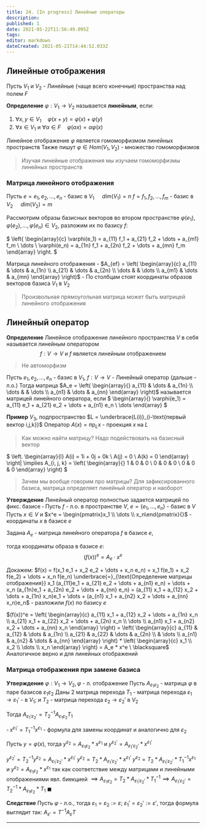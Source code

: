 ```yaml
---
title: 24. [In progress] Линейные операторы
description: 
published: 1
date: 2021-05-22T11:56:49.095Z
tags: 
editor: markdown
dateCreated: 2021-05-21T14:44:52.033Z
---
```


## Линейные отображения

Пусть $V_1$ и $V_2$ - Линейные (чаще всего конечные) пространства над полем $F$

**Определение** $\varphi: V_1 \to V_2$ называется **линейным**, если:
1) $\forall x, y \in V_1 \quad \varphi(x + y) = \varphi(x) + \varphi(y)$
2) $\forall x \in V_1$ и $\forall \alpha \in F \quad \varphi(\alpha x) = \alpha \varphi(x)$

Линейное отображение $\varphi$ является гомоморфизмом линейных пространств
Также пишут $\varphi \in Hom(V_1, V_2)$ - множество гомоморфизмов

> Изучая линейные отображения мы изучаем гомоморфизмы линейных пространств

### Матрица линейного отображения

Пусть $e = e_1, e_2, \dots, e_n$ - базис в $V_1$ $\quad dim(V_1) = n$
$f = f_1, f_2, \dots, f_m$ - базис в $V_2$ $\quad dim(V_2) = m$

Рассмотрим образы базисных векторов во втором пространстве
$\varphi(e_1), \varphi(e_2), \dots, \varphi(e_n) \in V_2$, разложим их по базису $f$:

$
\left\{
\begin{array}{c}
\varphi(e_1) = a_{11} f_1 + a_{21} f_2 + \dots + a_{m1} f_m \\
\dots \\
\varphi(e_n) =  a_{1n} f_1 + a_{2n} f_2 + \dots + a_{mn} f_m
\end{array}
\right.
$

Матрица линейного отображения - $A_{ef} =
\left(
\begin{array}{c}
a_{11} & \dots & a_{1n} \\
a_{21} & \dots & a_{2n} \\
\dots & & \dots \\ 
a_{m1} & \dots & a_{mn}
\end{array}
\right)$ - По столбцам стоят координаты образов векторов базиса $V_1$ в $V_2$ 

> Произвольная прямоугольная матрица может быть матрицей линейного отображения

## Линейный оператор

**Определение** Линейное отображение линейного пространства $V$ в себя называется линейным оператором
$$
f: V \to V \text{ и } f \text{ является линейным отображением}
$$

> Не автоморфизм

Пусть $e_1, e_2, \dots, e_n$ - базис в $V_1$, 
$f: V \to V$ - Линейный оператор (дальше - л.о.)
Тогда матрица $A_e = 
\left(
\begin{array}{}
a_{11} & \dots & a_{1n} \\
\dots & & \dots \\
a_{n1} & \dots & a_{nn}
\end{array}
\right)$ называется матрицей линейного оператора, если $
\begin{array}{}
\varphi(e_1) = a_{11} e_1 + a_{21} e_2 + \dots + a_{n1} e_n \\
\dots
\end{array}
$

**Пример** $V_3,$ подпространство $L = \underbrace{L(i)}_{i-\text{первый вектор i,j,k}}$
Оператор $A(x) = \text{пр}_Lx$ - проекция $x$ на $L$
> Как можно найти матрицу? Надо подействовать на базисный вектор

$
\left.
\begin{array}{l}
A(i) = 1i + 0j + 0k \\
A(j) = 0 \\
A(k) = 0
\end{array}
\right|
\implies A_{i, j, k} = 
\left(
\begin{array}{}
1 & 0 & 0 \\
0 & 0 & 0 \\
0 & 0 & 0
\end{array}
\right)
$

> Зачем мы вообще говорим про матрицы? Для зафиксированного базиса, матрица определяет линейный оператор и наоборот

**Утверждение** Линейный оператор полностью задается матрицей по фикс. базисе
$\square$ Пусть $f$ - л.о. в пространстве $V$, $e = \{e_1, \dots, e_n\}$ - базис в $V$ 
Пусть $x \in V$ и $x^e = \begin{pmatrix}x_1 \\ \dots \\ x_n\end{pmatrix}{}$ - координаты $x$ в базисе $e$

Задана $A_e$ - матрица линейного оператора $f$ в базисе $e$,

тогда координаты образа в базисе $e$: 
$$(f(x))^e = A_e \cdot x^e$$

Докажем: $f(x) = f(x_1 e_1 + x_2 e_2 + \dots + x_n e_n) = x_1 f(e_1) + x_2 f(e_2) + \dots + x_n f(e_n) \underbrace{=}_{\text{Определение матрицы отображения}} x_1 (a_{11}e_1 + a_{21} e_2 + \dots + a_{n1} e_n) + \dots + x_n (a_{1n}e_1 + a_{2n} e_2 + \dots + a_{nn} e_n) = (a_{11} x_1 + a_{12} x_2 + \dots + a_{1n} x_n)e_1 + \dots + (a_{n1} x_1 + a_{n2} x_2 + \dots + a_{nn} x_n)e_n$ - разложили $f(x)$ по базису $e$

$(f(x))^e = 
\left(
\begin{array}{c}
a_{11} x_1 + a_{12} x_2 + \dots + a_{1n} x_n \\
a_{21} x_1 + a_{22} x_2 + \dots + a_{2n} x_n \\
\dots \\
a_{n1} x_1 + a_{n2} x_2 + \dots + a_{nn} x_n
\end{array}
\right) = 
\left(
\begin{array}{c}
a_{11} & a_{12} & \dots & a_{1n} \\
a_{21} & a_{22} & \dots & a_{2n} \\
& \dots \\
a_{n1} & a_{n2} & \dots & a_{nn}
\end{array}
\right) * 
\left(
\begin{array}{c}
x_1 \\
x_2 \\
\dots \\
x_n
\end{array}
\right) = A_e * x^e \ \blacksquare$
Аналогичное верно и для линейных отображений

### Матрица отображения при замене базиса

**Утверждение** $\varphi : V_1 \to V_2, \varphi$ - л. отображение
Пусть $A_{\varepsilon_1 \varepsilon_2} {}$ - матрица $\varphi$ в паре базисов $\varepsilon_1 \varepsilon_2$
Даны 2 матрица перехода $T_1$ - матрица перехода $\varepsilon_1 \to \varepsilon_1'$ - в $V_1$; и $T_2$ - матрица перехода $\varepsilon_2 \to \varepsilon_2'$ в $V_2$

Тогда $A_{\varepsilon_1' \varepsilon_2'} = T_2^{-1} A_{\varepsilon_1 \varepsilon_2} T_1$

$\square$ $x^{\varepsilon_1'} = T_1^{-1} x^{\varepsilon_1}{}$ - формула для замены координат
и аналогично для $\varepsilon_2$

Пусть $y = \varphi(x)$, тогда $y^{\varepsilon_2} = A_{\varepsilon_1 \varepsilon_2} * x^{\varepsilon_1} {}$ и $y^{\varepsilon_2'} = A_{\varepsilon_1' \varepsilon_2'} * x^{\varepsilon_1'} {}$

$y^{\varepsilon_2'} = T_2^{-1} y^{\varepsilon_2} = A_{\varepsilon_1' \varepsilon_2'} * x^{\varepsilon_1'} {}$
$y^{\varepsilon_2} = T_2 * A_{\varepsilon_1' \varepsilon_2'} * x^{\varepsilon_1'} {}$
$y^{\varepsilon_2} = T_2 * A_{\varepsilon_1' \varepsilon_2'} * T_1^{-1} x^{\varepsilon_1} {}$ и $y^{\varepsilon_2} = A_{\varepsilon_1 \varepsilon_2} * x^{\varepsilon_1} {}$
так как соответствие между матрицами и линейными отображениями явл. биекцией $\implies A_{\varepsilon_1 \varepsilon_2} = T_2 * A_{\varepsilon_1' \varepsilon_2'} * T_1^{-1} \implies  A_{\varepsilon_1' \varepsilon_2'} = T_2^{-1} * A_{\varepsilon_1 \varepsilon_2}  * T_1 \ \blacksquare$

**Следствие** Пусть $\varphi$ - л.о., тогда $\varepsilon_1 = \varepsilon_2 := \varepsilon$; $\varepsilon_1' = \varepsilon_2' := \varepsilon'$, тогда формула выглядит так: $A_{\varepsilon'} = T^{-1}A_{\varepsilon} T$

---
